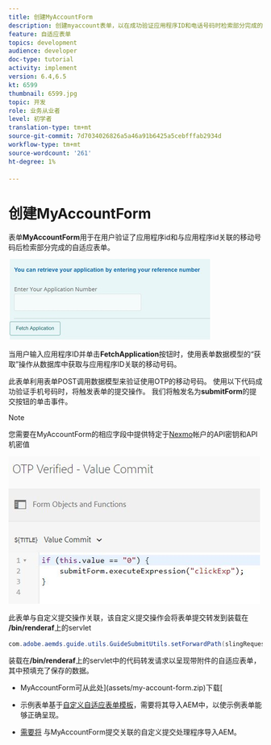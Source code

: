 ```yaml
---
title: 创建MyAccountForm
description: 创建myaccount表单，以在成功验证应用程序ID和电话号码时检索部分完成的表单。
feature: 自适应表单
topics: development
audience: developer
doc-type: tutorial
activity: implement
version: 6.4,6.5
kt: 6599
thumbnail: 6599.jpg
topic: 开发
role: 业务从业者
level: 初学者
translation-type: tm+mt
source-git-commit: 7d7034026826a5a46a91b6425a5cebfffab2934d
workflow-type: tm+mt
source-wordcount: '261'
ht-degree: 1%

---
```




# 创建MyAccountForm

表单&#x200B;**MyAccountForm**&#x200B;用于在用户验证了应用程序id和与应用程序id关联的移动号码后检索部分完成的自适应表单。

![我的帐户表](assets/6599.JPG)

当用户输入应用程序ID并单击&#x200B;**FetchApplication**&#x200B;按钮时，使用表单数据模型的“获取”操作从数据库中获取与应用程序ID关联的移动号码。

此表单利用表单POST调用数据模型来验证使用OTP的移动号码。 使用以下代码成功验证手机号码时，将触发表单的提交操作。 我们将触发名为&#x200B;**submitForm**&#x200B;的提交按钮的单击事件。

>[!NOTE]
> 您需要在MyAccountForm的相应字段中提供特定于[Nexmo](https://dashboard.nexmo.com/)帐户的API密钥和API机密值

![trigger-submit](assets/trigger-submit.JPG)



此表单与自定义提交操作关联，该自定义提交操作会将表单提交转发到装载在&#x200B;**/bin/renderaf**&#x200B;上的servlet

```java
com.adobe.aemds.guide.utils.GuideSubmitUtils.setForwardPath(slingRequest,"/bin/renderaf",null,null);
```

装载在&#x200B;**/bin/renderaf**&#x200B;上的servlet中的代码转发请求以呈现带附件的自适应表单，其中预填充了保存的数据。


* MyAccountForm可从此处](assets/my-account-form.zip)下载[

* 示例表单基于[自定义自适应表单模板](assets/custom-template-with-page-component.zip)，需要将其导入AEM中，以使示例表单能够正确呈现。

* [需要将](assets/custom-submit-my-account-form.zip) 与MyAccountForm提交关联的自定义提交处理程序导入AEM。
